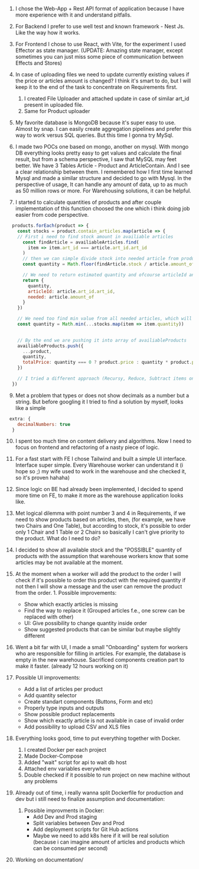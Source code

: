 
1. I chose the Web-App + Rest API format of application because I have more experience with it and understand pitfalls.
2. For Backend I prefer to use well test and known framework - Nest Js. Like the way how it works. 
3. For Frontend I chose to use React, with Vite, for the experiment I used Effector as state manager. (UPDATE: Amazing state manager, except sometimes you can just miss some piece of communication between Effects and Stores)
   
4. In case of uploading files we need to update currently existing values if the price or articles amount is changed? I think it's smart to do, but I will keep it to the end of the task to concentrate on Requirements first.  
   1. I created File Uploader and attached update in case of similar art_id present in uploaded file.
   2. Same for Product uploader

5. My favorite database is MongoDB because it's super easy to use. Almost by snap. I can easily create aggregation pipelines and prefer this way to work versus SQL queries. But this time I gonna try MySql.
   
6. I made two POCs one based on mongo, another on mysql. With mongo DB everything looks pretty easy to get values and calculate the final result, but from a schema perspective, I saw that MySQL may feet better. We have 3 Tables Article - Product and ArticleContain. And I see a clear relationship between them. I remembered how I first time learned Mysql and made a similar structure and decided to go with Mysql. In the perspective of usage, It can handle any amount of data, up to as much as 50 million rows or more. For Warehousing solutions, it can be helpful.

7. I started to calculate quantities of products and after couple implementation of this function choosed the one which i think doing job easier from code perspective. 
```javascript
  products.forEach(product => {
    const stocks = product.contain_articles.map(article => {
    // First i need to find stock amount in availiable articles
      const findArticle = availiableArticles.find(
        item => item.art_id === article.art_id.art_id
      )
      // then we can simple divide stock into needed article from product 
      const quantity = Math.floor(findArticle.stock / article.amount_of)

      // We need to return estimated quantity and ofcourse articleId and amount needed to use it in future to substract this amount from stock 
      return {
        quantity,
        articleId: article.art_id.art_id,
        needed: article.amount_of
      }
    })

    // We need too find min value from all needed articles, which will represent our quantity of products
    const quantity = Math.min(...stocks.map(item => item.quantity))

    
    // By the end we are pushing it into array of availiableProducts
    availiableProducts.push({
      ...product,
      quantity,
      totalPrice: quantity === 0 ? product.price : quantity * product.price
    })

    // I tried a different approach (Recursy, Reduce, Subtract items one by one) I tried to find a better way to return value as fast as possible and keep it readable. And basically, too many copy operations are pretty slow but using pure "for" is not readable. So I chose this way.
  })
```
9. Met a problem that types or does not show decimals as a number but a string. But before googling it I tried to find a solution by myself, looks like a simple 
```js
 extra: {
    decimalNumbers: true
  }
```
10. I spent too much time on content delivery and algorithms. Now I need to focus on frontend and refactoring of a nasty piece of logic.
11. For a fast start with FE I chose Tailwind and built a simple UI interface. Interface super simple. Every Warehouse worker can understand it (i hope so ;)  my wife used to work in the warehouse and she checked it, so it's proven hahaha)
12. Since logic on BE had already been implemented, I decided to spend more time on FE, to make it more as the warehouse application looks like.
13. Met logical dilemma with point number 3 and 4 in Requirements, if we need to show products based on articles, then, (for example,  we have two Chairs and One Table), but according to stock, it's possible to order only 1 Chair and 1 Table or 2 Chairs so basically I can't give priority to the product. What do I need to do?
  1. I decided to show all available stock and the "POSSIBLE" quantity of products with the assumption that warehouse workers know that some articles may be not available at the moment.
  2. At the moment when a worker will add the product to the order I will check if it's possible to order this product with the required quantity if not then I will show a message and the user can remove the product from the order.
    1. Possible improvements:
     -  Show which exactly articles is missing 
     -  Find the way to replace it  (Grouped articles f.e., one screw can be replaced with other)
     -  UI: Give possibility to change quantity inside order
     -  Show suggested products that can be similar but maybe slightly different
  
14.  Went a bit far with UI, I made a small "Onboarding" system for workers who are responsible for filling in articles. For example, the database is empty in the new warehouse. Sacrificed components creation part to make it faster. (already 12 hours working on it)
  3. Possible UI improvements:
     - Add a list of articles per product
     - Add quantity selector
     - Create standart components (Buttons, Form and etc)
     - Properly type inputs and outputs
     - Show possible product replacements
     - Show which exactly article is not available in case of invalid order
     - Add possibility to upload CSV and XLS files
    
15. Everything looks good, time to put everything together with Docker.
    1.  I created Docker per each project
    2.  Made Docker-Compose
    3.  Added "wait" script for api to wait db host
    4.  Attached env variables everywhere
    5.  Double checked if it possible to run project on new machine without any problems
16. Already out of time, i really wanna split Dockerfile for production and dev but i still need to finalize assumption and documentation:
    1.  Possible improvments in Docker:
        - Add Dev and Prod staging
        - Split variables between Dev and Prod
        - Add deployment scripts for Git Hub actions
        - Maybe we need to add k8s here if it will be real solution (because i can imagine amount of articles and products which can be consumed per second)
17. Working on documentation/

